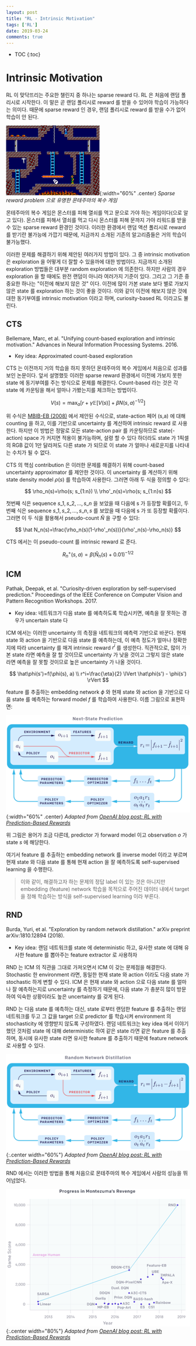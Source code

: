 ```yaml
---
layout: post
title: "RL - Intrinsic Motivation"
tags: ['RL']
date: 2019-03-24
comments: true
---
```


* TOC
{:toc}

# Intrinsic Motivation

RL 이 맞닥뜨리는 주요한 챌린지 중 하나는 sparse reward 다. RL 은 처음에 랜덤 폴리시로 시작한다. 이 말은 곧 랜덤 폴리시로 reward 를 받을 수 있어야 학습이 가능하다는 의미다. 때문에 sparse reward 인 경우, 랜덤 폴리시로 reward 를 받을 수가 없어 학습이 안 된다. 

![montezuma](/assets/rl/hrl-montezuma.png){:width="60%" .center}
*Sparse reward problem 으로 유명한 몬테주마의 복수 게임*

몬테주마의 복수 게임은 몬스터를 피해 열쇠를 먹고 문으로 가야 하는 게임이다(으로 알고 있다). 몬스터를 피해서 열쇠를 먹고 다시 몬스터를 피해 문까지 가야 리워드를 받을 수 있는 sparse reward 환경인 것이다. 이러한 환경에서 랜덤 액션 폴리시로 reward 를 받기란 불가능에 가깝기 때문에, 지금까지 소개된 기존의 알고리즘들은 거의 학습이 불가능했다.

이러한 문제를 해결하기 위해 제안된 여러가지 방법이 있다. 그 중 intrinsic motivation 은 exploration 을 어떻게 더 잘할 수 있을까에 대한 방법이다. 지금까지 소개된 exploration 방법들은 대부분 random exploration 에 의존한다. 하지만 사람의 경우 exploration 을 할 때에도 완전 랜덤이 아니라 여러가지 기준이 있다. 그리고 그 기준 중 중요한 하나는 "이전에 해보지 않은 것" 이다. 이전에 많이 가본 state 보다 별로 가보지 않은 state 를 exploration 하는 것이 좋을 것이다. 이와 같이 이전에 해보지 않은 것에 대한 동기부여를 intrinsic motivation 이라고 하며, curiosity-based RL 이라고도 불린다.

## CTS

Bellemare, Marc, et al. "Unifying count-based exploration and intrinsic motivation." Advances in Neural Information Processing Systems. 2016.

- Key idea: Approximated count-based exploration

CTS 는 이전까지 거의 학습을 하지 못하던 몬테주마의 복수 게임에서 처음으로 성과를 보인 논문이다. 앞서 설명했듯 이러한 sparse reward 환경에서 이전에 가보지 못한 state 에 동기부여를 주는 방식으로 문제를 해결한다. Count-based 라는 것은 각 state 에 카운팅을 해서 얼마나 가봤는지를 체크하는 방법이다.

$$
V(s)=\max_a \left[ r + \gamma \mathbb E[V(s)] + \beta N(s,a)^{-1/2} \right]
$$

위 수식은 [MBIB-EB (2008)](https://www.sciencedirect.com/science/article/pii/S0022000008000767) 에서 제안된 수식으로, state-action 페어 (s,a) 에 대해 counting 을 하고, 이를 기반으로 uncertainty 를 계산하여 intrinsic reward 로 사용한다. 하지만 이 방법은 정말로 모든 state-action pair 를 카운팅하므로 state(-action) space 가 커지면 적용이 불가능하며, 설령 할 수 있다 하더라도 state 가 1픽셀의 RGB 값이 1만 달라져도 다른 state 가 되므로 이 state 가 얼마나 새로운지를 나타내는 수치가 될 수 없다.

CTS 의 핵심 contribution 은 이러한 문제를 해결하기 위해 count-based uncertainty approximator 를 제안한 것이다. 이 uncertainty 를 계산하기 위해 state density model $\rho(s)$ 를 학습하여 사용한다. 그러면 아래 두 식을 정의할 수 있다:

$$
\rho_n(s)=\rho(s; s_{1:n}) \\
\rho'_n(s)=\rho(s; s_{1:n}s)
$$

첫번째 식은 sequence $s\_1, s\_2, ..., s\_n$ 을 보았을 때 다음에 s 가 등장할 확률이고, 두번째 식은 sequence $s\_1, s\_2, ..., s\_n, s$ 를 보았을 때 다음에 s 가 또 등장할 확률이다. 그러면 이 두 식을 활용해서 pseudo-count $\hat N$ 을 구할 수 있다:

$$
\hat N_n(s)=\frac{\rho_n(s)(1-\rho'_n(s))}{\rho'_n(s)-\rho_n(s)}
$$

CTS 에서는 이 pseudo-count 를 intrinsic reward 로 준다.

$$
R^+_n(s,a)=\beta (\hat N_n(s) + 0.01)^{-1/2}
$$

## ICM

Pathak, Deepak, et al. "Curiosity-driven exploration by self-supervised prediction." Proceedings of the IEEE Conference on Computer Vision and Pattern Recognition Workshops. 2017.

- Key idea: 네트워크가 다음 state 를 예측하도록 학습시키면, 예측을 잘 못하는 경우가 uncertain state 다

ICM 에서는 이러한 uncertainty 의 측정을 네트워크의 예측력 기반으로 바꾼다. 현재 state 와 action 을 기반으로 다음 state 를 예측하는데, 이 예측 정도가 얼마나 정확한지에 따라 uncertainty 를 매겨 intrinsic reward $r^i$ 를 생성한다. 직관적으로, 많이 가본 state 라면 예측을 잘 할 것이므로 uncertainty 가 낮을 것이고 그렇지 않은 state 라면 예측을 잘 못할 것이므로 높은 uncertainty 가 나올 것이다.

$$
\hat\phi(s')=f(\phi(s), a)  \\
r^i=\frac{\eta}{2} \lVert \hat\phi(s') - \phi(s') \rVert
$$

feature 를 추출하는 embedding network $\phi$ 와 현재 state 와 action 을 기반으로 다음 state 를 예측하는 forward model $f$ 를 학습하여 사용한다. 이름 그림으로 표현하면:

![icm-architecture](/assets/rl/intrinsic-icm-arch.png){:width="60%" .center}
*Adapted from [OpenAI blog post: RL with
Prediction-Based Rewards](https://openai.com/blog/reinforcement-learning-with-prediction-based-rewards/)*

위 그림은 용어가 조금 다른데, predictor 가 forward model 이고 observation $o$ 가 state $s$ 에 해당한다.

여기서 feature 를 추출하는 embedding network 를 inverse model 이라고 부르며 현재 state 와 다음 state 를 통해 현재 action 을 잘 예측하도록 self-supervised learning 을 수행한다.

> 이와 같이, 해결하고자 하는 문제의 정답 label 이 있는 것은 아니지만 embedding (feature) network 학습을 목적으로 주어진 데이터 내에서 target 을 정해 학습하는 방식을 self-supervised learning 이라 부른다.

## RND

Burda, Yuri, et al. "Exploration by random network distillation." arXiv preprint arXiv:1810.12894 (2018).

- Key idea: 랜덤 네트워크를 state 에 deterministic 하고, 유사한 state 에 대해 유사한 feature 를 뽑아주는 feature extractor 로 사용하자

RND 는 ICM 의 직관을 그대로 가져오면서 ICM 이 갖는 문제점을 해결한다. Stochastic 한 environment 라면, 동일한 현재 state 와 action 이라도 다음 state 가 stochastic 하게 변할 수 있다. ICM 은 현재 state 와 action 으로 다음 state 를 얼마나 잘 예측하는지로 uncertainty 를 측정하기 때문에, 다음 state 가 충분히 많이 방문하여 익숙한 상황이라도 높은 uncertainty 를 갖게 된다.

RND 는 다음 state 를 예측하는 대신, state 로부터 랜덤한 feature 를 추출하는 랜덤 네트워크를 두고 그 값을 target 으로 predictor 를 학습시켜 environment 의 stochasticity 에 영향받지 않도록 구성하였다. 랜덤 네트워크는 key idea 에서 이야기했던 것처럼 state 에 대해 deterministic 하여 같은 state 라면 같은 feature 를 추출하며, 동시에 유사한 state 라면 유사한 feature 를 추출하기 때문에 feature network 로 사용할 수 있다.

![rnd-architecture](/assets/rl/intrinsic-rnd-arch.png){:.center width="60%"}
*Adapted from [OpenAI blog post: RL with
Prediction-Based Rewards](https://openai.com/blog/reinforcement-learning-with-prediction-based-rewards/)*

RND 에서는 이러한 방법을 통해 처음으로 몬테주마의 복수 게임에서 사람의 성능을 뛰어넘었다.

![rnd-score](/assets/rl/intrinsic-rnd-montezuma-score.png){:.center width="80%"}
*Adapted from [OpenAI blog post: RL with
Prediction-Based Rewards](https://openai.com/blog/reinforcement-learning-with-prediction-based-rewards/)*